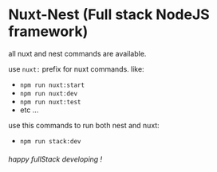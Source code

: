 # Nuxt-Nest (Full stack NodeJS framework)

all nuxt and nest commands are available.

use `nuxt:` prefix for nuxt commands. like:
- `npm run nuxt:start`
- `npm run nuxt:dev`
- `npm run nuxt:test`
- etc ...

use this commands to run both nest and nuxt:
- `npm run stack:dev`

###### happy fullStack developing !
